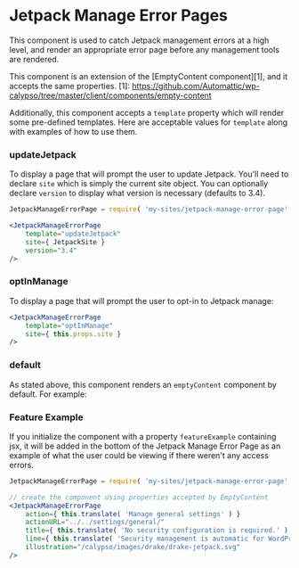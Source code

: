 Jetpack Manage Error Pages
==========================

This component is used to catch Jetpack management errors at a high level,
and render an appropriate error page before any management tools are rendered.

This component is an extension of the [EmptyContent component][1], and it accepts
the same properties.
[1]: https://github.com/Automattic/wp-calypso/tree/master/client/components/empty-content

Additionally, this component accepts a `template` property which will render some pre-defined
templates. Here are acceptable values for `template` along with examples of how to use them.

### updateJetpack

To display a page that will prompt the user to update Jetpack.
You'll need to declare `site` which is simply the current site object.
You can optionally declare `version` to display what version is necessary (defaults to 3.4).

```jsx
JetpackManageErrorPage = require( 'my-sites/jetpack-manage-error-page' );

<JetpackManageErrorPage
    template="updateJetpack"
    site={ JetpackSite }
    version="3.4"
/>
```

### optInManage

To display a page that will prompt the user to opt-in to Jetpack manage:

```jsx
<JetpackManageErrorPage
    template="optInManage"
    site={ this.props.site }
/>
```

### default

As stated above, this component renders an `emptyContent` component by default. For example:


### Feature Example
If you initialize the component with a property `featureExample` containing jsx, it will be added in the bottom of the Jetpack Manage Error Page as an example of what the user could be viewing if there weren't any access errors.


```jsx
JetpackManageErrorPage = require( 'my-sites/jetpack-manage-error-page' );

// create the component using properties accepted by EmptyContent
<JetpackManageErrorPage
    action={ this.translate( 'Manage general settings' ) }
    actionURL="../../settings/general/"
    title={ this.translate( 'No security configuration is required.' ) }
    line={ this.translate( 'Security management is automatic for WordPress.com sites.' ) }
    illustration="/calypso/images/drake/drake-jetpack.svg"
/>
```
